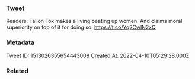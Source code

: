 ### Tweet
Readers: Fallon Fox makes a living beating up women. And claims moral superiority on top of it for doing so. https://t.co/Yq2CwlN2xQ

### Metadata
Tweet ID: 1513026355654443008
Created At: 2022-04-10T05:29:28.000Z

### Related

